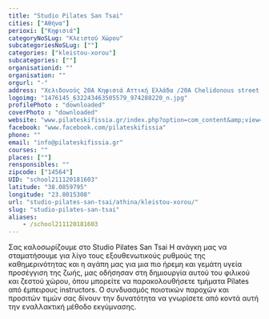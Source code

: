 ```yaml
---
title: "Studio Pilates San Tsai"
cities: ["Αθήνα"]
perioxi: ["Κηφισιά"]
categoryNoSLug: "Κλειστού Χώρου"
subcategoriesNoSLug: [""]
categories: ["kleistou-xorou"]
subcategories: [""]
organisationid: ""
organisation: ""
orgurl: "-"
address: "Χελιδονούς 20A Κηφισιά Αττική Ελλάδα /20A Chelidonous street, Kifisia, Athens, Greece, 14564 Athens, Greece"
logoimg: "1476145_632243463505579_974288220_n.jpg"
profilePhoto : "downloaded"
coverPhoto : "downloaded"
website: "www.pilateskifissia.gr/index.php?option=com_content&amp;view=frontpage&amp;Itemid=1"
facebook: "www.facebook.com/pilateskifissia"
phone: ""
email: "info@pilateskifissia.gr"
courses: ""
places: [""]
rensponsibles: ""
zipcode: ["14564"]
UID: "school211120181603"
latitude: "38.0859795"
longitude: "23.8015308"
url: "studio-pilates-san-tsai/athina/kleistou-xorou/"
slug: "studio-pilates-san-tsai"
aliases:
    - /school211120181603
---
```





Σας καλοσωρίζουμε στο Studio Pilates San Tsai Η ανάγκη μας να σταματήσουμε για λίγο τους εξουθενωτικούς ρυθμούς της καθημερινότητας και η αγάπη μας για μια πιο ήρεμη και γεμάτη υγεία προσέγγιση της ζωής, μας οδήσησαν στη δημιουργία αυτού του φιλικού και ζεστού χώρου, όπου μπορείτε να παρακολουθήσετε τμήματα Pilates από έμπειρους instructors. Ο συνδυασμός ποιοτικών παροχών και προσιτών τιμών σας δίνουν την δυνατότητα να γνωρίσετε από κοντά αυτή την εναλλακτική μέθοδο εκγύμνασης.